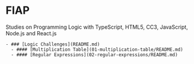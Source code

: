 # FIAP
Studies on Programming Logic with TypeScript, HTML5, CC3, JavaScript, Node.js and React.js
    
    - ### [Logic Challenges](README.md)
      - #### [Multiplication Table](01-multiplication-table/README.md)
      - #### [Regular Expressions](02-regular-expressions/README.md)
